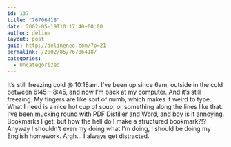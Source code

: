 ```yaml
---
id: 137
title: "76706418"
date: 2002-05-19T10:17:40+00:00
author: deline
layout: post
guid: http://delineneo.com/?p=21
permalink: /2002/05/76706418/
categories:
  - Uncategorized
---
```

It&#8217;s still freezing cold @ 10:18am. I&#8217;ve been up since 6am, outside in the cold between 6:45 &#8211; 8:45, and now I&#8217;m back at my computer. And it&#8217;s still freezing. My fingers are like sort of numb, which makes it weird to type. What I need is a nice hot cup of soup, or something along the lines like that. I&#8217;ve been mucking round with PDF Distiller and Word, and boy is it annoying. Bookmarks I get, but how the hell do I make a structured bookmark?!? Anyway I shouldn&#8217;t even my doing what I&#8217;m doing, I should be doing my English homework. Argh&#8230; I always get distracted.
